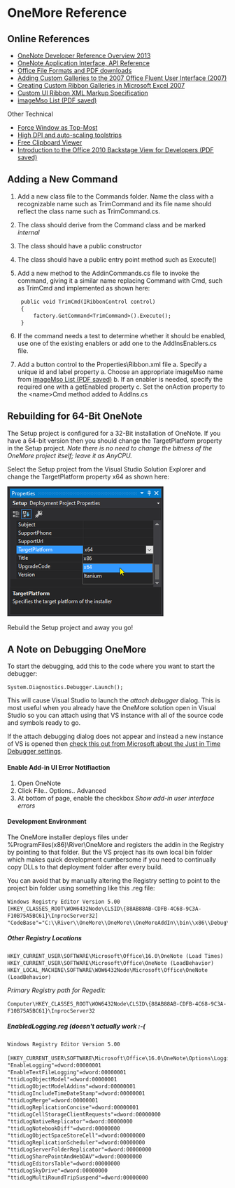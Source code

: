﻿# OneMore Reference

## Online References

* [OneNote Developer Reference Overview 2013](https://docs.microsoft.com/en-us/office/client-developer/onenote/onenote-developer-reference)
* [OneNote Application Interface, API Reference](https://docs.microsoft.com/en-us/office/client-developer/onenote/application-interface-onenote)
* [Office File Formats and PDF downloads](https://msdn.microsoft.com/en-us/library/cc313105(v=office.12).aspx)
* [Adding Custom Galleries to the 2007 Office Fluent User Interface (2007)](https://msdn.microsoft.com/en-us/library/bb736142%28v=office.12%29.aspx?f=255&MSPPError=-2147217396)
* [Creating Custom Ribbon Galleries in Microsoft Excel 2007](https://msdn.microsoft.com/en-us/library/office/dd756403%28v=office.12%29.aspx?f=255&MSPPError=-2147217396)
* [Custom UI Ribbon XML Markup Specification](https://docs.microsoft.com/en-us/openspecs/office_standards/ms-customui/d842006e-3187-4f66-a17d-0819a3cc94b5)
* [imageMso List (PDF saved)](https://bert-toolkit.com/imagemso-list.html)

Other Technical

* [Force Window as Top-Most](https://stackoverflow.com/questions/1309855/what-is-powerful-way-to-force-a-form-to-bring-front)
* [High DPI and auto-scaling toolstrips](https://stackoverflow.com/questions/42838120/how-to-proper-auto-scale-toolstrip-in-net)
* [Free Clipboard Viewer](https://www.freeclipboardviewer.com/)
* [Introduction to the Office 2010 Backstage View for Developers (PDF saved)](https://msdn.microsoft.com/en-us/library/ee691833.aspx?f=255&MSPPError=-2147217396#odc_Office2010Introduction2OutSpaceUI_DescriptionsAttributesChildInformation)

## Adding a New Command

1. Add a new class file to the Commands folder. Name the class with a recognizable name such as
   TrimCommand and its file name should reflect the class name such as TrimCommand.cs.
1. The class should derive from the Command class and be marked _internal_
1. The class should have a public constructor
1. The class should have a public entry point method such as Execute()
1. Add a new method to the AddinCommands.cs file to invoke the command, giving it a similar name
   replacing Command with Cmd, such as TrimCmd and implemented as shown here:

		public void TrimCmd(IRibbonControl control)
		{
			factory.GetCommand<TrimCommand>().Execute();
		}

1. If the command needs a test to determine whether it should be enabled, use one of the existing
   enablers or add one to the AddInsEnablers.cs file.
1. Add a button control to the Properties\Ribbon.xml file
   a. Specify a unique id and label property
   a. Choose an appropriate imageMso name from [imageMso List (PDF saved)](https://bert-toolkit.com/imagemso-list.html)
   b. If an enabler is needed, specify the required one with a getEnabled property
   c. Set the onAction property to the &lt;name&gt;Cmd method added to AddIns.cs
   

## Rebuilding for 64-Bit OneNote

The Setup project is configured for a 32-Bit installation of OneNote. If you have a 64-bit version
then you should change the TargetPlatform property in the Setup project. _Note there is no need to
change the bitness of the OneMore project itself; leave it as AnyCPU._

Select the Setup project from the Visual Studio Solution Explorer and change the TargetPlatform
property x64 as shown here:

![TargetPlatform](../Screenshots/TargetPlatform.png)

Rebuild the Setup project and away you go!



## A Note on Debugging OneMore

To start the debugging, add this to the code where you want to start the debugger:

	System.Diagnostics.Debugger.Launch();

This will cause Visual Studio to launch the _attach debugger_ dialog. This is most useful
when you already have the OneMore solution open in Visual Studio so you can attach using
that VS instance with all of the source code and symbols ready to go.

If the attach debugging dialog does not appear and instead a new instance of VS is opened then 
[check this out from Microsoft about the Just in Time Debugger settings](https://docs.microsoft.com/en-us/visualstudio/debugger/debug-using-the-just-in-time-debugger).


#### Enable Add-in UI Error Notifiaction

1. Open OneNote
2. Click File.. Options.. Advanced
3. At bottom of page, enable the checkbox _Show add-in user interface errors_

#### Development Environment

The OneMore installer deploys files under %ProgramFiles(x86)\River\OneMore and registers the
addin in the Registry by pointing to that folder. But the VS project has its own local bin folder
which makes quick development cumbersome if you need to continually copy DLLs to that deployment
folder after every build.

You can avoid that by manually altering the Registry setting to point to the project bin folder
using something like this .reg file:

	Windows Registry Editor Version 5.00
	[HKEY_CLASSES_ROOT\WOW6432Node\CLSID\{88AB88AB-CDFB-4C68-9C3A-F10B75A5BC61}\InprocServer32]
	"CodeBase"="C:\\River\\OneMore\\OneMore\\OneMoreAddIn\\bin\\x86\\Debug\\River.OneMoreAddIn.dll"

##### Other Registry Locations

	HKEY_CURRENT_USER\SOFTWARE\Microsoft\Office\16.0\OneNote (Load Times)
	HKEY_CURRENT_USER\SOFTWARE\Microsoft\Office\OneNote (LoadBehavior)
	HKEY_LOCAL_MACHINE\SOFTWARE\WOW6432Node\Microsoft\Office\OneNote (LoadBehavior)

_Primary Registry path for Regedit:_

	Computer\HKEY_CLASSES_ROOT\WOW6432Node\CLSID\{88AB88AB-CDFB-4C68-9C3A-F10B75A5BC61}\InprocServer32

##### EnabledLogging.reg (doesn't actually work :-(

	Windows Registry Editor Version 5.00

	[HKEY_CURRENT_USER\SOFTWARE\Microsoft\Office\16.0\OneNote\Options\Logging]
	"EnableLogging"=dword:00000001
	"EnableTextFileLogging"=dword:00000001
	"ttidLogObjectModel"=dword:00000001
	"ttidLogObjectModelAddins"=dword:00000001
	"ttidLogIncludeTimeDateStamp"=dword:00000001
	"ttidLogMerge"=dword:00000001
	"ttidLogReplicationConcise"=dword:00000001
	"ttidLogCellStorageClientRequests"=dword:00000000
	"ttidLogNativeReplicator"=dword:00000000
	"ttidLogNotebookDiff"=dword:00000000
	"ttidLogObjectSpaceStoreCell"=dword:00000000
	"ttidLogReplicationScheduler"=dword:00000000
	"ttidLogServerFolderReplicator"=dword:00000000
	"ttidLogSharePointAndWebDAV"=dword:00000000
	"ttidLogEditorsTable"=dword:00000000
	"ttidLogSkyDrive"=dword:00000000
	"ttidLogMultiRoundTripSuspend"=dword:00000000


